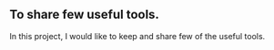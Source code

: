 ## To share few useful tools.

In this project, I would like to keep and share few of the useful tools.